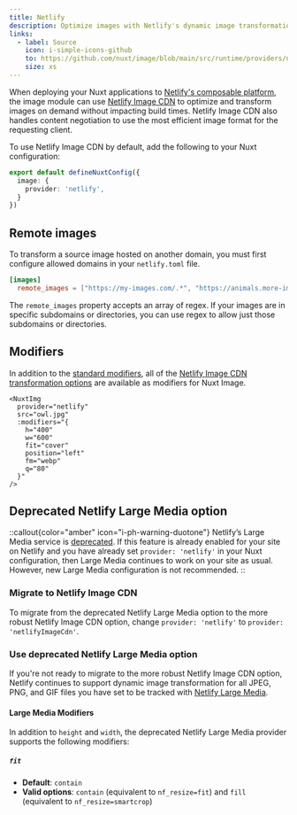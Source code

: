 ```yaml
---
title: Netlify
description: Optimize images with Netlify's dynamic image transformation service.
links:
  - label: Source
    icon: i-simple-icons-github
    to: https://github.com/nuxt/image/blob/main/src/runtime/providers/netlify.ts
    size: xs
---
```


When deploying your Nuxt applications to [Netlify's composable platform](https://docs.netlify.com/platform/overview/), the image module can use [Netlify Image CDN](https://docs.netlify.com/image-cdn/overview/) to optimize and transform images on demand without impacting build times. Netlify Image CDN also handles content negotiation to use the most efficient image format for the requesting client.

To use Netlify Image CDN by default, add the following to your Nuxt configuration:

```ts [nuxt.config.ts]
export default defineNuxtConfig({
  image: {
    provider: 'netlify',
  }
})
```

## Remote images

To transform a source image hosted on another domain, you must first configure allowed domains in your `netlify.toml` file.

```toml [netlify.toml]
[images]
  remote_images = ["https://my-images.com/.*", "https://animals.more-images.com/[bcr]at/.*"]
```

The `remote_images` property accepts an array of regex. If your images are in specific subdomains or directories, you can use regex to allow just those subdomains or directories.

## Modifiers

In addition to the [standard modifiers](https://image.nuxt.com/usage/nuxt-img#modifiers), all of the [Netlify Image CDN transformation options](https://docs.netlify.com/image-cdn/overview/#transform-images) are available as modifiers for Nuxt Image.

```vue
<NuxtImg
  provider="netlify"
  src="owl.jpg"
  :modifiers="{ 
    h="400"
    w="600"
    fit="cover"
    position="left"
    fm="webp"
    q="80"
  }"
/>
```

## Deprecated Netlify Large Media option

::callout{color="amber" icon="i-ph-warning-duotone"}
Netlify’s Large Media service is [deprecated](https://answers.netlify.com/t/large-media-feature-deprecated-but-not-removed/100804). If this feature is already enabled for your site on Netlify and you have already set `provider: 'netlify'` in your Nuxt configuration, then Large Media continues to work on your site as usual. However, new Large Media configuration is not recommended.
::

### Migrate to Netlify Image CDN

To migrate from the deprecated Netlify Large Media option to the more robust Netlify Image CDN option, change `provider: 'netlify'` to `provider: 'netlifyImageCdn'`.


### Use deprecated Netlify Large Media option

If you're not ready to migrate to the more robust Netlify Image CDN option, Netlify continues to support dynamic image transformation for all JPEG, PNG, and GIF files you have set to be tracked with [Netlify Large Media](https://docs.netlify.com/large-media/overview/). 

#### Large Media Modifiers

In addition to `height` and `width`, the deprecated Netlify Large Media provider supports the following modifiers:

##### `fit`

* **Default**: `contain`
* **Valid options**: `contain` (equivalent to `nf_resize=fit`) and `fill` (equivalent to `nf_resize=smartcrop`)
